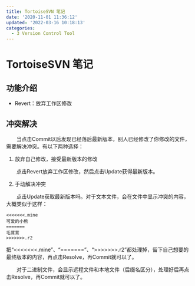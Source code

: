 ```yaml
---
title: TortoiseSVN 笔记
date: '2020-11-01 11:36:12'
updated: '2022-03-16 10:18:13'
categories:
  - 3 Version Control Tool
---
```

# TortoiseSVN 笔记

## 功能介绍

- Revert：放弃工作区修改

## 冲突解决

　　当点击Commit以后发现已经落后最新版本，别人已经修改了你修改的文件，需要解决冲突。有以下两种选择：

1. 放弃自己修改，接受最新版本的修改

　　点击Revert放弃工作区修改，然后点击Update获得最新版本。

2. 手动解决冲突

　　点击Update获取最新版本吗。对于文本文件，会在文件中显示冲突的内容，大概类似于这样：


```
<<<<<<<.mine
可爱的小熊
=======
毛茸茸
>>>>>>>.r2
```

把“<<<<<<<.mine”、“=======”、“>>>>>>>.r2”都处理掉，留下自己想要的最终版本的内容，再点击Resolve，再Commit就可以了。

　　对于二进制文件，会显示远程文件和本地文件（后缀名区分），处理好后再点击Resolve，再Commit就可以了。 
